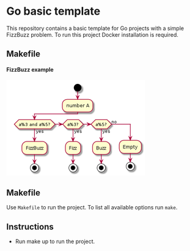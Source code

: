 # Go basic template

This repository contains a basic template for Go projects with a simple FizzBuzz problem.
To run this project Docker installation is required.

## Makefile

#### FizzBuzz example

![](assets/diagram.png)

## Makefile

Use `Makefile` to run the project. To list all available options run `make`.

## Instructions

- Run make up to run the project.
